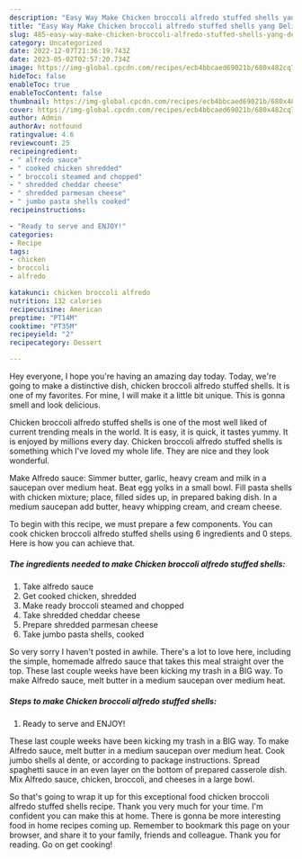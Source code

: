 ```yaml
---
description: "Easy Way Make Chicken broccoli alfredo stuffed shells yang Delicious"
title: "Easy Way Make Chicken broccoli alfredo stuffed shells yang Delicious"
slug: 485-easy-way-make-chicken-broccoli-alfredo-stuffed-shells-yang-delicious
category: Uncategorized
date: 2022-12-07T21:36:19.743Z
date: 2023-05-02T02:57:20.734Z
image: https://img-global.cpcdn.com/recipes/ecb4bbcaed69021b/680x482cq70/chicken-broccoli-alfredo-stuffed-shells-recipe-main-photo.jpg
hideToc: false
enableToc: true
enableTocContent: false
thumbnail: https://img-global.cpcdn.com/recipes/ecb4bbcaed69021b/680x482cq70/chicken-broccoli-alfredo-stuffed-shells-recipe-main-photo.jpg
cover: https://img-global.cpcdn.com/recipes/ecb4bbcaed69021b/680x482cq70/chicken-broccoli-alfredo-stuffed-shells-recipe-main-photo.jpg
author: Admin
authorAv: notfound
ratingvalue: 4.6
reviewcount: 25
recipeingredient:
- " alfredo sauce"
- " cooked chicken shredded"
- " broccoli steamed and chopped"
- " shredded cheddar cheese"
- " shredded parmesan cheese"
- " jumbo pasta shells cooked"
recipeinstructions:

- "Ready to serve and ENJOY!"
categories:
- Recipe
tags:
- chicken
- broccoli
- alfredo

katakunci: chicken broccoli alfredo 
nutrition: 132 calories
recipecuisine: American
preptime: "PT14M"
cooktime: "PT35M"
recipeyield: "2"
recipecategory: Dessert

---
```



Hey everyone, I hope you're having an amazing day today. Today, we're going to make a distinctive dish, chicken broccoli alfredo stuffed shells. It is one of my favorites. For mine, I will make it a little bit unique. This is gonna smell and look delicious.

Chicken broccoli alfredo stuffed shells is one of the most well liked of current trending meals in the world. It is easy, it is quick, it tastes yummy. It is enjoyed by millions every day. Chicken broccoli alfredo stuffed shells is something which I've loved my whole life. They are nice and they look wonderful.

Make Alfredo sauce: Simmer butter, garlic, heavy cream and milk in a saucepan over medium heat. Beat egg yolks in a small bowl. Fill pasta shells with chicken mixture; place, filled sides up, in prepared baking dish. In a medium saucepan add butter, heavy whipping cream, and cream cheese.


To begin with this recipe, we must prepare a few components. You can cook chicken broccoli alfredo stuffed shells using 6 ingredients and 0 steps. Here is how you can achieve that.

<!--inarticleads1-->

##### The ingredients needed to make Chicken broccoli alfredo stuffed shells:

1. Take  alfredo sauce
1. Get  cooked chicken, shredded
1. Make ready  broccoli steamed and chopped
1. Take  shredded cheddar cheese
1. Prepare  shredded parmesan cheese
1. Take  jumbo pasta shells, cooked


So very sorry I haven&#39;t posted in awhile. There&#39;s a lot to love here, including the simple, homemade alfredo sauce that takes this meal straight over the top. These last couple weeks have been kicking my trash in a BIG way. To make Alfredo sauce, melt butter in a medium saucepan over medium heat. 

<!--inarticleads2-->

##### Steps to make Chicken broccoli alfredo stuffed shells:


1. Ready to serve and ENJOY!

These last couple weeks have been kicking my trash in a BIG way. To make Alfredo sauce, melt butter in a medium saucepan over medium heat. Cook jumbo shells al dente, or according to package instructions. Spread spaghetti sauce in an even layer on the bottom of prepared casserole dish. Mix Alfredo sauce, chicken, broccoli, and cheeses in a large bowl. 

So that's going to wrap it up for this exceptional food chicken broccoli alfredo stuffed shells recipe. Thank you very much for your time. I'm confident you can make this at home. There is gonna be more interesting food in home recipes coming up. Remember to bookmark this page on your browser, and share it to your family, friends and colleague. Thank you for reading. Go on get cooking!
